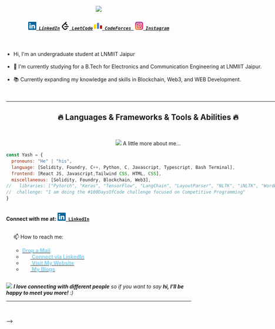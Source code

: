 
<br> 
<h1 align="center">
  <a href="https://git.io/typing-svg">
    <img src="https://readme-typing-svg.herokuapp.com/?lines=Hello,+There!+👋;This+is+Yash+Bhaskar..;Nice+to+meet+you!&center=true&size=30">
  </a>
</h1>
 

<h5 align="center">
  <code><a href="https://www.linkedin.com/in/rudra-bhaskar/" title="LinkedIn Profile"><img width="22" src="images/linkedin.svg"> LinkedIn</a></code>
  <code><a href="https://leetcode.com/u/Rudrabhaskar/" title="LeetCode Profile"><img width="22" src="images/leetcode.svg"> LeetCode</a></code>
  <code><a href="https://codeforces.com/profile/Rudrabhaskar" title="Code Forces Profile"><img width="22" src="images/codeforces.svg"> CodeForces </a></code>
  <code><a href="https://www.instagram.com/rudrabhaskar9439/" title="Instagram Profile"><img width="22" src="images/instagram.svg"> Instagram</a></code>
</h5>
<br>

<div style="display: flex;">
  <div style="flex: 1;">
<p>
  <ul style="list-style-type: disc; padding-left: 20px;">
    <li>Hi, I'm an undergraduate student at LNMIIT Jaipur</li>
    <br>
    <li>🔬 I'm currently studying for a B.Tech for Electronics and Communication Engineering at LNMIIT Jaipur.</li>
    <br>
    <li>📚 Currently expanding my knowledge and skills in Blockchain, Web3, and WEB Development.</li>
  </ul>
  <br>
    
<hr>
<h2 align="center">🔥 Languages & Frameworks & Tools & Abilities 🔥</h2>
<br>
<p align="center">
<img src="https://media.giphy.com/media/VgCDAzcKvsR6OM0uWg/giphy.gif" width="50"> A little more about me...  

    
```javascript
const Yash = {
  pronouns: "He" | "his",
  language: [Solidity, Foundry, C++, Python, C, Javascript, Typescript, Bash Terminal],
  frontend: [React JS, Javascript,Tailwind CSS, HTML, CSS],
  miscellaneous: [Solidity, Foundry, Blockchain, Web3],
//   libraries: ["Pytorch", "Keras", "TensorFlow", "LangChain", "LayoutParser", "NLTK", "iNLTK", "WordNet"],
//  challenge: "I am doing the #100DaysOfCode challenge focused on Competitive Programming"
}
```
    
<br>
  <strong>Connect with me at:  <code><a href="https://www.linkedin.com/in/rudra-bhaskar/" title="LinkedIn Profile"><img width="22" src="images/linkedin.svg"> LinkedIn</a></code></strong>
  <ul style="list-style-type: disc; padding-left: 20px;">
    <br>
    📫 How to reach me:
    <ul> 
    <li><a href="https://www.rbrudra9439@gmail.com"><strong style="color: skyblue;">Drop a Mail</strong></a></li>
    <li><a href="https://www.linkedin.com/in/rudra-bhaskar/" title="LinkedIn Profile"><img width="22"> <strong style="color: skyblue;">Connect via LinkedIn</strong></a></li>
    <li><a href="https://github.com/RudraBhaskar9439/Rudra9439" title="Personal Website"><img width="22"> <strong style="color: skyblue;">Visit My Website</strong></a></li>
    <li><a href="https://medium.com/@rbrudra9439" title="Articles"><img width="22"> <strong style="color: skyblue;">My Blogs</strong></a></li>
    </ul>
  </ul>
</p>

  </div>
  <div style="flex: 1;">
    <img alt="Coder GIF" height="250" width="350" src="https://thumbs.gfycat.com/EvilNextDevilfish-small.gif">
  </div>
</div>





<img src="https://media.giphy.com/media/LnQjpWaON8nhr21vNW/giphy.gif" width="60"> <em><b>I love connecting with different people</b> so if you want to say <b>hi, I'll be happy to meet you more!</b> :)</em>


<hr>
<br>
<p align="center">
  <div width="100%" align="left">
  
  <!-- ![GitHub Streak](https://github-readme-streak-stats.herokuapp.com/?user=yash9439&theme=dark&hide_border=false) -->

  </div>
<!--   <div width="100%" align="right">

  <!-- ![Top Languages](https://github-readme-stats.vercel.app/api/top-langs/?username=yash9439&theme=dark&hide_border=false&include_all_commits=false&count_private=false&layout=compact) -->

  </div> -->

  

</p>

<!-- 
[![Screenshot-from-2023-05-26-11-38-49.png](https://i.postimg.cc/kgvmqyJg/Screenshot-from-2023-05-26-11-38-49.png)](https://postimg.cc/4YyM1VHD)

<p align="left"> <img src=https://komarev.com/ghpvc/?username=yash9439&style=plastic&label=Profile+Views+@'yash9439' alt=yash9439/> </p>
<h2 align="center">👨‍💻 Repositories 👨‍💻</h2>
<br>
<div width="100%" align="center">
  <a align="left" href="https://github.com/yash9439/NLP-ProjectArchive" title="NLP-ProjectArchive"><img align="left" height="115" src="https://github-readme-stats.vercel.app/api/pin/?username=yash9439&repo=NLP-ProjectArchive&theme=react&border_color=61dafb&border_radius=10"></a><a align="right" href="https://github.com/yash9439/reddit-clone" title="reddit-clone"><img align="right" height="115" src="https://github-readme-stats.vercel.app/api/pin/?username=yash9439&repo=reddit-clone&theme=react&border_color=61dafb&border_radius=10"></a>
</div>
<br/><br/><br/><br/><br/><br/>
<div width="100%" align="center">
  <a align="left" href="https://github.com/yash9439/Algorithms-Collection" title="Algorithms-Collection"><img align="left" height="115" src="https://github-readme-stats.vercel.app/api/pin/?username=yash9439&repo=Algorithms-Collection&theme=react&border_color=61dafb&border_radius=10"></a>
  <a align="right" href="https://github.com/yash9439/ASM-Code" title="Copy&Move Forgery Detection With DCT"><img align="right" height="115" src="https://github-readme-stats.vercel.app/api/pin/?username=yash9439&repo=ASM-Code&theme=react&border_color=61dafb&border_radius=10"></a>
</div>
<br/><br/><br/> -->
<!-- <div width="100%" align="center">
  <a align="left" href="https://github.com/yash9439/cpp-openmp-needleman-wunsch" title="Needleman Wunsch Algorithm With OpenMP"><img align="left" height="115" src="https://github-readme-stats.vercel.app/api/pin/?username=yash9439&repo=cpp-openmp-needleman-wunsch&theme=react&border_color=61dafb&border_radius=10"></a>
  <a align="right" href="https://github.com/yash9439/javascript-minesweeper" title="Minesweeper"><img align="right" height="115" src="https://github-readme-stats.vercel.app/api/pin/?username=yash9439&repo=javascript-minesweeper&theme=react&border_color=61dafb&border_radius=10"></a>
</div>
<br/><br/><br/><br/><br/><br/> -->

<!-- <br/><br/><br/><br/><br/><br/>


<h4 align="center">
  <a href="https://github.com/yash9439?tab=repositories" title="Show Repositories">🔎 Show More 🔍</a>
</h4> -->
 
